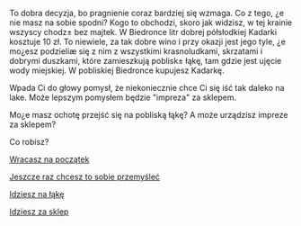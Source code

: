 To dobra decyzja, bo pragnienie coraz bardziej się wzmaga. Co z tego, ¿e nie masz na sobie
spodni? Kogo to obchodzi, skoro jak widzisz, w tej krainie wszyscy chodz± bez majtek.
W Biedronce litr dobrej półsłodkiej Kadarki kosztuje 10 zł. To niewiele, za tak
dobre wino i przy okazji jest jego tyle, ¿e mo¿esz podzieliæ się z nim z wszystkimi krasnoludkami,
skrzatami i dobrymi duszkami, które zamieszkują poblisk± łąkę, tam gdzie jest ujęcie wody miejskiej.
W pobliskiej Biedronce kupujesz Kadarkę.

Wpada Ci do głowy pomysł, że niekoniecznie chce Ci się iść tak daleko na lake. Może lepszym pomysłem będzie "impreza" za sklepem.

Mo¿e masz ochotę przejść się na pobliską łąkę? A może urządzisz impreze za sklepem?

Co robisz?


[Wracasz na początek](../ptasieMleczko.md)

[Jeszcze raz chcesz to sobie przemyśleć](./kadarka.md)

[Idziesz na łąkę](laka/laka.md)

[Idziesz za sklep](impreza/impreza.md)

